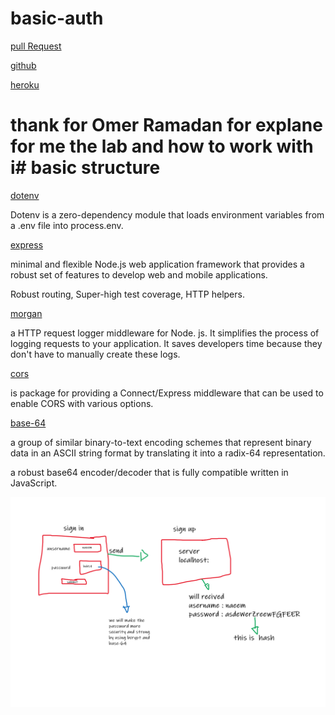 # basic-auth

[pull Request](https://github.com/naeemmusamh/basic-auth/pull/7)

[github](https://github.com/naeemmusamh/basic-auth)

[heroku](https://basic-auths.herokuapp.com/)

# thank for Omer Ramadan for explane for me the lab and how to work with i# basic structure

[dotenv](https://www.npmjs.com/package/dotenv)

Dotenv is a zero-dependency module that loads environment variables from a .env file into process.env. 

[express](https://www.npmjs.com/package/express)

minimal and flexible Node.js web application framework that provides a robust set of features to develop web and mobile applications.

Robust routing, Super-high test coverage, HTTP helpers.

[morgan](https://www.npmjs.com/package/morgan)

a HTTP request logger middleware for Node. js. It simplifies the process of logging requests to your application. It saves developers time because they don't have to manually create these logs.

[cors](https://www.npmjs.com/package/cors)

is package for providing a Connect/Express middleware that can be used to enable CORS with various options.

[base-64](https://www.npmjs.com/package/base-64)

a group of similar binary-to-text encoding schemes that represent binary data in an ASCII string format by translating it into a radix-64 representation.

a robust base64 encoder/decoder that is fully compatible written in JavaScript.


![basic-auth](https://github.com/naeemmusamh/basic-auth/blob/main/img/basic-auth.png?raw=true)